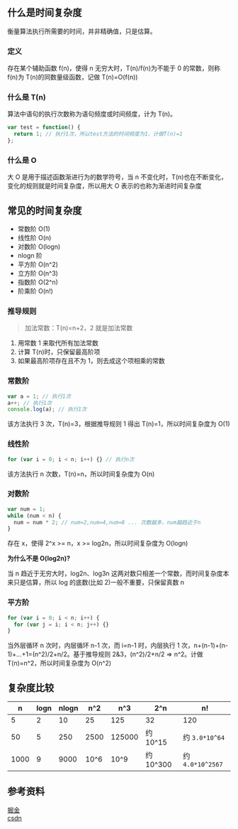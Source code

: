 ## 什么是时间复杂度

衡量算法执行所需要的时间，并非精确值，只是估算。

### 定义

存在某个辅助函数 f(n)，使得 n 无穷大时，T(n)/f(n)为不能于 0 的常数，则称 f(n)为 T(n)的同数量级函数，记做 T(n)=O(f(n))

### 什么是 T(n)

算法中语句的执行次数称为语句频度或时间频度，计为 T(n)。

```javascript
var test = function() {
  return 1; // 执行1次，所以test方法的时间频度为1，计做T(n)=1
};
```

### 什么是 O

大 O 是用于描述函数渐进行为的数学符号，当 n 不变化时，T(n)也在不断变化，变化的规则就是时间复杂度，所以用大 O 表示的也称为渐进时间复杂度

## 常见的时间复杂度

- 常数阶 O(1)
- 线性阶 O(n)
- 对数阶 O(logn)
- nlogn 阶
- 平方阶 O(n^2)
- 立方阶 O(n^3)
- 指数阶 O(2^n)
- 阶乘阶 O(n!)

### 推导规则

> 加法常数：T(n)=n+2，2 就是加法常数

1. 用常数 1 来取代所有加法常数
2. 计算 T(n)时，只保留最高阶项
3. 如果最高阶项存在且不为 1，则去成这个项相乘的常数

### 常数阶

```javascript
var a = 1; // 执行1次
a++; // 执行1次
console.log(a); // 执行1次
```

该方法执行 3 次，T(n)=3，根据推导规则 1 得出 T(n)=1，所以时间复杂度为 O(1)

### 线性阶

```javascript
for (var i = 0; i < n; i++) {} // 执行n次
```

该方法执行 n 次数，T(n)=n，所以时间复杂度为 O(n)

### 对数阶

```javascript
var num = 1;
while (num < n) {
  num = num * 2; // num=2,num=4,num=8 ... 次数越多，num越趋近于n
}
```

存在 x，使得 2^x >= n，x >= log2n，所以时间复杂度为 O(logn)

**为什么不是 O(log2n)?**

当 n 趋近于无穷大时，log2n、log3n 这两对数只相差一个常数，而时间复杂度本来只是估算，所以 log 的底数(比如 2)一般不重要，只保留真数 n

### 平方阶

```javascript
for (var i = 0; i < n; i++) {
  for (var j = i; i < n; j++) {}
}
```

当外层循环 n 次时，内层循环 n-1 次，而 i=n-1 时，内层执行 1 次，n+(n-1)+(n-1)+...+1=(n^2)/2+n/2。基于推导规则 2&3，(n^2)/2+n/2 => n^2。计做 T(n)=n^2，所以时间复杂度为 O(n^2)

## 复杂度比较

| n    | logn | nlogn | n^2  | n^3    | 2^n       | n!               |
| ---- | ---- | ----- | ---- | ------ | --------- | ---------------- |
| 5    | 2    | 10    | 25   | 125    | 32        | 120              |
| 50   | 5    | 250   | 2500 | 125000 | 约 10^15  | 约 `3.0*10^64`   |
| 1000 | 9    | 9000  | 10^6 | 10^9   | 约 10^300 | 约 `4.0*10^2567` |

## 参考资料

[掘金](https://juejin.im/post/58d15f1044d90400691834d4)  
[csdn](https://blog.csdn.net/jdbc/article/details/42173751)
